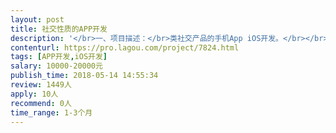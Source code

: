 ```yaml
---                
layout: post       
title: 社交性质的APP开发           
description: '</br>一、项目描述：</br>类社交产品的手机App iOS开发。</br></br>二、主要功能点：</br>主体内容发布，动态发布、评论点赞、上传图片、添加好友、消息通知与推送、登录注册、我的等主要模块。</br></br>三、可参考产品：</br>N/A</br></br>四、人员要求：</br>1、两年以上开发经验，能够独立开发测试打包上线，兼职或全职皆可；</br>2、要求在上海，需要见面谈；</br>3、良好的沟通能力和契约精神。</br>'     
contenturl: https://pro.lagou.com/project/7824.html      
tags: [APP开发,iOS开发]            
salary: 10000-20000元          
publish_time: 2018-05-14 14:55:34         
review: 1449人                   
apply: 10人                   
recommend: 0人                   
time_range: 1-3个月              
---                 
```

